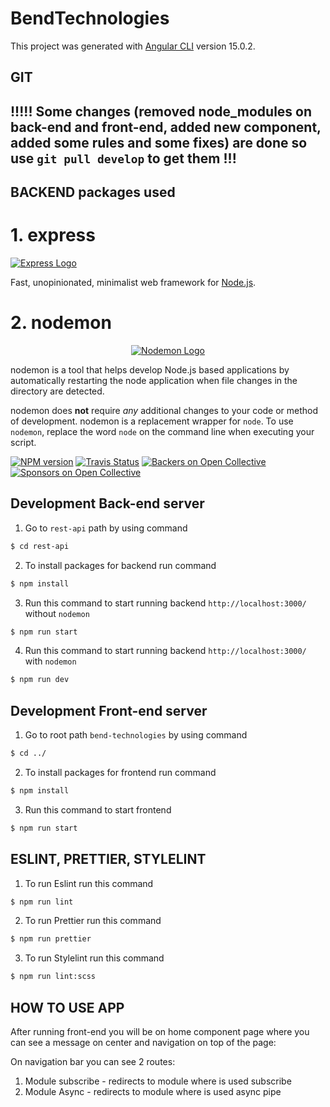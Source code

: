 # BendTechnologies

This project was generated with [Angular CLI](https://github.com/angular/angular-cli) version 15.0.2.

## GIT

## !!!!! Some changes (removed node_modules on back-end and front-end, added new component, added some rules and some fixes) are done so use `git pull develop` to get them !!!

## BACKEND packages used

# 1. express

[![Express Logo](https://i.cloudup.com/zfY6lL7eFa-3000x3000.png)](http://expressjs.com/)

Fast, unopinionated, minimalist web framework for [Node.js](http://nodejs.org).

# 2. nodemon

<p style="text-align:center">
  <a href="https://nodemon.io/"><img src="https://user-images.githubusercontent.com/13700/35731649-652807e8-080e-11e8-88fd-1b2f6d553b2d.png" alt="Nodemon Logo"></a>
</p>

nodemon is a tool that helps develop Node.js based applications by automatically restarting the node application when file changes in the directory are detected.

nodemon does **not** require _any_ additional changes to your code or method of development. nodemon is a replacement wrapper for `node`. To use `nodemon`, replace the word `node` on the command line when executing your script.

[![NPM version](https://badge.fury.io/js/nodemon.svg)](https://npmjs.org/package/nodemon)
[![Travis Status](https://travis-ci.org/remy/nodemon.svg?branch=master)](https://travis-ci.org/remy/nodemon)
[![Backers on Open Collective](https://opencollective.com/nodemon/backers/badge.svg)](#backers)
[![Sponsors on Open Collective](https://opencollective.com/nodemon/sponsors/badge.svg)](#sponsors)

## Development Back-end server

1. Go to `rest-api` path by using command

```sh
$ cd rest-api
```

2. To install packages for backend run command

```sh
$ npm install
```

3. Run this command to start running backend `http://localhost:3000/` without `nodemon`

```sh
$ npm run start
```

4. Run this command to start running backend `http://localhost:3000/` with `nodemon`

```sh
$ npm run dev
```

## Development Front-end server

1. Go to root path `bend-technologies` by using command

```sh
$ cd ../
```

2. To install packages for frontend run command

```sh
$ npm install
```

3. Run this command to start frontend

```sh
$ npm run start
```

## ESLINT, PRETTIER, STYLELINT
1. To run Eslint run this command
```sh
$ npm run lint
```
2. To run Prettier run this command
```sh
$ npm run prettier
```
3. To run Stylelint run this command
```sh
$ npm run lint:scss
```

## HOW TO USE APP
After running  front-end you will be on home component page 
where you can see a message on center and navigation on top of the page:
 
On navigation bar you can see 2 routes: 

1. Module subscribe - redirects to module where is used subscribe 
2. Module Async - redirects to module where is used async pipe
